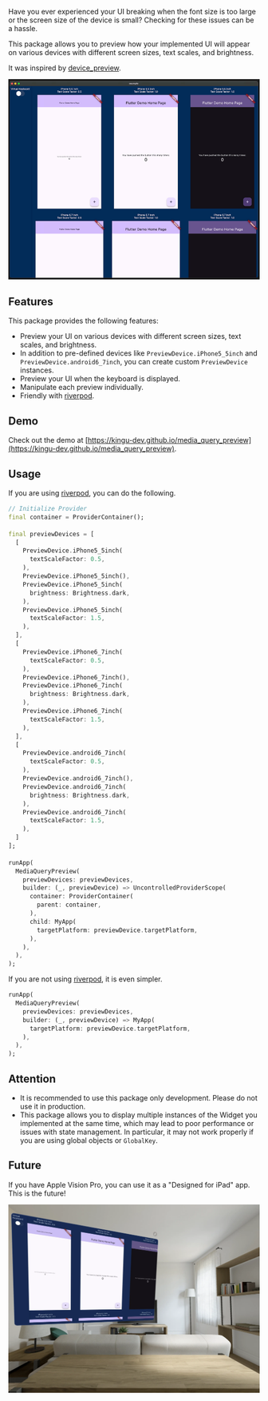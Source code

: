 Have you ever experienced your UI breaking when the font size is too large or the screen size of the device is small? Checking for these issues can be a hassle.

This package allows you to preview how your implemented UI will appear on various devices with different screen sizes, text scales, and brightness.

It was inspired by [device_preview](https://pub.dev/packages/device_preview).

![screenshot](screenshots/media_query_preview.gif)

## Features

This package provides the following features:

- Preview your UI on various devices with different screen sizes, text scales, and brightness.
- In addition to pre-defined devices like `PreviewDevice.iPhone5_5inch` and `PreviewDevice.android6_7inch`, you can create custom `PreviewDevice` instances.
- Preview your UI when the keyboard is displayed.
- Manipulate each preview individually.
- Friendly with [riverpod](https://pub.dev/packages/riverpod).

## Demo

Check out the demo at [https://kingu-dev.github.io/media_query_preview](https://kingu-dev.github.io/media_query_preview).

## Usage

If you are using [riverpod](https://pub.dev/packages/riverpod), you can do the following.

```dart
// Initialize Provider
final container = ProviderContainer();

final previewDevices = [
  [
    PreviewDevice.iPhone5_5inch(
      textScaleFactor: 0.5,
    ),
    PreviewDevice.iPhone5_5inch(),
    PreviewDevice.iPhone5_5inch(
      brightness: Brightness.dark,
    ),
    PreviewDevice.iPhone5_5inch(
      textScaleFactor: 1.5,
    ),
  ],
  [
    PreviewDevice.iPhone6_7inch(
      textScaleFactor: 0.5,
    ),
    PreviewDevice.iPhone6_7inch(),
    PreviewDevice.iPhone6_7inch(
      brightness: Brightness.dark,
    ),
    PreviewDevice.iPhone6_7inch(
      textScaleFactor: 1.5,
    ),
  ],
  [
    PreviewDevice.android6_7inch(
      textScaleFactor: 0.5,
    ),
    PreviewDevice.android6_7inch(),
    PreviewDevice.android6_7inch(
      brightness: Brightness.dark,
    ),
    PreviewDevice.android6_7inch(
      textScaleFactor: 1.5,
    ),
  ]
];

runApp(
  MediaQueryPreview(
    previewDevices: previewDevices,
    builder: (_, previewDevice) => UncontrolledProviderScope(
      container: ProviderContainer(
        parent: container,
      ),
      child: MyApp(
        targetPlatform: previewDevice.targetPlatform,
      ),
    ),
  ),
);
```

If you are not using [riverpod](https://pub.dev/packages/riverpod), it is even simpler.

```dart
runApp(
  MediaQueryPreview(
    previewDevices: previewDevices,
    builder: (_, previewDevice) => MyApp(
      targetPlatform: previewDevice.targetPlatform,
    ),
  ),
);
```

## Attention

- It is recommended to use this package only development. Please do not use it in production.
- This package allows you to display multiple instances of the Widget you implemented at the same time, which may lead to poor performance or issues with state management. In particular, it may not work properly if you are using global objects or `GlobalKey`.

## Future

If you have Apple Vision Pro, you can use it as a "Designed for iPad" app. This is the future!

![screenshot](screenshots/vision_pro.webp)
